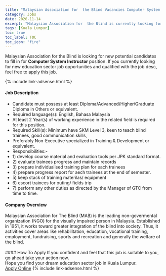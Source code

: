 ```yaml
---
title: "Malaysian Association for  the Blind Vacancies Computer System Instructor" 
category: Jobs 
date: 2020-11-14 
excerpt: "Malaysian Association for  the Blind is currently looking for suitable person to fill in the Computer System Instructor which positioned at Kuala Lumpur" 
tags: [Kuala Lumpur] 
toc: true 
toc_label: TOC 
toc_icon: "fire" 
--- 
```


<p>Malaysian Association for  the Blind is looking for new potential candidates to fill in for <b>Computer System Instructor</b> position. If you currently looking for new education sector job opportunities and qualified with the job desc, feel free to apply this job.
</p>{% include link-adsense.html %} 
 <div><div><div><h4>Job Description</h4></div></div><div><div><span><div><ul><li>Candidate must possess at least Diploma/Advanced/Higher/Graduate Diploma in Others or equivalent.</li><li>Required language(s):&#160;English, Bahasa Malaysia</li><li>At least 2&#160;Year(s) of working experience in the related field is required for this position.</li><li>Required Skill(s): Minimum have SKM Level 3, keen to teach blind trainees, good communication skills,</li><li>Preferably Non-Executive specialized in Training &amp; Development or equivalent.</li><li>Responsibilities:-</li><li>1) develop course material and evaluation tools per JPK standard format.</li><li>2) evaluate trainees progress and maintain records</li><li>3) prepare individualised training plan for each trainees</li><li>4) prepare progress report for aech trainees at the end of semester.</li><li>5) keep stack of training materilas/ equipment</li><li>6) escort trainees for outing/ fields trip</li><li>7) perform any other duties as directed by the Manager of GTC from time to time.&#160;</li></ul></div></span></div></div></div> 
<div><div><div><h4>Company Overview</h4></div></div><div><div><span><div><div>Malaysian Association for The Blind (MAB) is the leading non-govermental organization (NGO) for the visually impaired person in Malaysia. Established in 1951, it works toward greater integration of the blind into society. Thus, it activities cover areas like rehabilitation, education, vocational training, employment, fundraising, sports and recreation and generally the welfare of the blind.<br>
&#160;</div></div></span></div></div></div> 
#### How To Apply 
If you confident and feel that this job is suitable to you, go ahead take your action now. <br/> 
Hope you find your dream education sector job in Kuala Lumpur. <br/> 
<a href="https://www.jobstreet.com.my/en/job/computer-system-instructor-4406076?jobId=jobstreet-my-job-4406076&sectionRank=9&token=0~a860236b-49d1-4ca9-a1db-d0882cd813c5&fr=SRP%20View%20In%20New%20Ta" class="btn btn--info" target="_blank" rel="nofollow noopenner">Apply Online</a> 
{% include link-adsense.html %} 